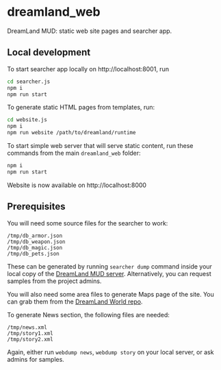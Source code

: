 # dreamland_web
DreamLand MUD: static web site pages and searcher app.

## Local development

To start searcher app locally on http://localhost:8001, run
```bash
cd searcher.js
npm i
npm run start
```
To generate static HTML pages from templates, run:
```bash
cd website.js
npm i
npm run website /path/to/dreamland/runtime
```

To start simple web server that will serve static content, run these commands from the main `dreamland_web` folder:
```bash
npm i
npm run start
```

Website is now available on http://localhost:8000

## Prerequisites

You will need some source files for the searcher to work:
```
/tmp/db_armor.json
/tmp/db_weapon.json
/tmp/db_magic.json
/tmp/db_pets.json
```
These can be generated by running `searcher dump` command inside your local copy of the [DreamLand MUD server](https://github.com/dreamland-mud/dreamland_code/). Alternatively, you can request samples from the project admins.

You will also need some area files to generate Maps page of the site. You can grab them from the [DreamLand World repo](https://github.com/dreamland-mud/dreamland_world).

To generate News section, the following files are needed:
```
/tmp/news.xml
/tmp/story1.xml
/tmp/story2.xml
```
Again, either run `webdump news`, `webdump story` on your local server, or ask admins for samples.

